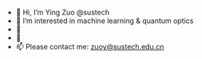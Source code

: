 - 👋 Hi, I’m Ying Zuo @sustech
- 👀 I’m interested in machine learning & quantum optics
- 🌱 
- 💞️ 
- 📫 Please contact me: zuoy@sustech.edu.cn 

<!---
euphy665/euphy665 is a ✨ special ✨ repository because its `README.md` (this file) appears on your GitHub profile.
You can click the Preview link to take a look at your changes.
--->
